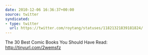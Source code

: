 ```yaml
---
date: 2010-12-06 16:36:37+00:00
source: twitter
syndicated:
- type: twitter
  url: https://twitter.com/roytang/statuses/11821321839181824/
---
```


The 30 Best Comic Books You Should Have Read: http://tinyurl.com/2wemsfz